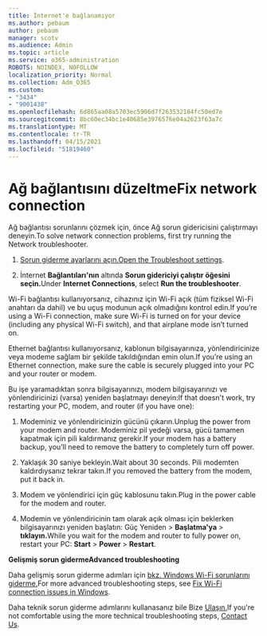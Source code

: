 ```yaml
---
title: İnternet'e bağlanamıyor
ms.author: pebaum
author: pebaum
manager: scotv
ms.audience: Admin
ms.topic: article
ms.service: o365-administration
ROBOTS: NOINDEX, NOFOLLOW
localization_priority: Normal
ms.collection: Adm_O365
ms.custom:
- "3434"
- "9001438"
ms.openlocfilehash: 6d865aa08a5703ec5906d7f263532184fc50ed7e
ms.sourcegitcommit: 8bc60ec34bc1e40685e3976576e04a2623f63a7c
ms.translationtype: MT
ms.contentlocale: tr-TR
ms.lasthandoff: 04/15/2021
ms.locfileid: "51819460"
---
```

# <a name="fix-network-connection"></a><span data-ttu-id="6eca8-102">Ağ bağlantısını düzeltme</span><span class="sxs-lookup"><span data-stu-id="6eca8-102">Fix network connection</span></span>

<span data-ttu-id="6eca8-103">Ağ bağlantısı sorunlarını çözmek için, önce Ağ sorun gidericisini çalıştırmayı deneyin.</span><span class="sxs-lookup"><span data-stu-id="6eca8-103">To solve network connection problems, first try running the Network troubleshooter.</span></span> 

1. <span data-ttu-id="6eca8-104">[Sorun giderme ayarlarını açın.](ms-settings:troubleshoot)</span><span class="sxs-lookup"><span data-stu-id="6eca8-104">[Open the Troubleshoot settings](ms-settings:troubleshoot).</span></span>

2. <span data-ttu-id="6eca8-105">İnternet **Bağlantıları'nın** altında **Sorun gidericiyi çalıştır öğesini seçin.**</span><span class="sxs-lookup"><span data-stu-id="6eca8-105">Under **Internet Connections**, select **Run the troubleshooter**.</span></span>

<span data-ttu-id="6eca8-106">Wi-Fi bağlantısı kullanıyorsanız, cihazınız için Wi-Fi açık (tüm fiziksel Wi-Fi anahtarı da dahil) ve bu uçuş modunun açık olmadığını kontrol edin.</span><span class="sxs-lookup"><span data-stu-id="6eca8-106">If you’re using a Wi-Fi connection, make sure Wi-Fi is turned on for your device (including any physical Wi-Fi switch), and that airplane mode isn’t turned on.</span></span>

<span data-ttu-id="6eca8-107">Ethernet bağlantısı kullanıyorsanız, kablonun bilgisayarınıza, yönlendiricinize veya modeme sağlam bir şekilde takıldığından emin olun.</span><span class="sxs-lookup"><span data-stu-id="6eca8-107">If you’re using an Ethernet connection, make sure the cable is securely plugged into your PC and your router or modem.</span></span>

<span data-ttu-id="6eca8-108">Bu işe yaramadıktan sonra bilgisayarınızı, modem bilgisayarınızı ve yönlendiricinizi (varsa) yeniden başlatmayı deneyin:</span><span class="sxs-lookup"><span data-stu-id="6eca8-108">If that doesn't work, try restarting your PC, modem, and router (if you have one):</span></span>

1. <span data-ttu-id="6eca8-109">Modeminiz ve yönlendiricinizin gücünü çıkarın.</span><span class="sxs-lookup"><span data-stu-id="6eca8-109">Unplug the power from your modem and router.</span></span> <span data-ttu-id="6eca8-110">Modeminiz pil yedeği varsa, gücü tamamen kapatmak için pili kaldırmanız gerekir.</span><span class="sxs-lookup"><span data-stu-id="6eca8-110">If your modem has a battery backup, you’ll need to remove the battery to completely turn off power.</span></span>

2. <span data-ttu-id="6eca8-111">Yaklaşık 30 saniye bekleyin.</span><span class="sxs-lookup"><span data-stu-id="6eca8-111">Wait about 30 seconds.</span></span> <span data-ttu-id="6eca8-112">Pili modemten kaldırdıysanız tekrar takın.</span><span class="sxs-lookup"><span data-stu-id="6eca8-112">If you removed the battery from the modem, put it back in.</span></span>

3. <span data-ttu-id="6eca8-113">Modem ve yönlendirici için güç kablosunu takın.</span><span class="sxs-lookup"><span data-stu-id="6eca8-113">Plug in the power cable for the modem and router.</span></span>

4. <span data-ttu-id="6eca8-114">Modemin ve yönlendiricinin tam olarak açık olması için beklerken bilgisayarınızı yeniden başlatın: Güç Yeniden  >  **Başlatma'ya**  >  **tıklayın.**</span><span class="sxs-lookup"><span data-stu-id="6eca8-114">While you wait for the modem and router to fully power on, restart your PC: **Start** > **Power** > **Restart**.</span></span>

<span data-ttu-id="6eca8-115">**Gelişmiş sorun giderme**</span><span class="sxs-lookup"><span data-stu-id="6eca8-115">**Advanced troubleshooting**</span></span>

<span data-ttu-id="6eca8-116">Daha gelişmiş sorun giderme adımları için [bkz. Windows Wi-Fi sorunlarını giderme.](https://support.microsoft.com/help/10741?ocid=SMC10741%2F)</span><span class="sxs-lookup"><span data-stu-id="6eca8-116">For more advanced troubleshooting steps, see [Fix Wi-Fi connection issues in Windows](https://support.microsoft.com/help/10741?ocid=SMC10741%2F).</span></span> 

<span data-ttu-id="6eca8-117">Daha teknik sorun giderme adımlarını kullanasanız bile Bize [Ulaşın.](https://support.microsoft.com/contactus)</span><span class="sxs-lookup"><span data-stu-id="6eca8-117">If you're not comfortable using the more technical troubleshooting steps, [Contact Us](https://support.microsoft.com/contactus).</span></span>
